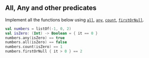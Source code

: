 ## All, Any and other predicates

Implement all the functions below using
[`all`](http://kotlinlang.org/api/latest/jvm/stdlib/kotlin/all.html),
[`any`](http://kotlinlang.org/api/latest/jvm/stdlib/kotlin/any.html),
[`count`](http://kotlinlang.org/api/latest/jvm/stdlib/kotlin/count.html),
[`firstOrNull`](http://kotlinlang.org/api/latest/jvm/stdlib/kotlin/find.html).

```kotlin
val numbers = listOf(-1, 0, 2)
val isZero: (Int) -> Boolean = { it == 0 }
numbers.any(isZero) == true
numbers.all(isZero) == false
numbers.count(isZero) == 1
numbers.firstOrNull { it > 0 } == 2
```